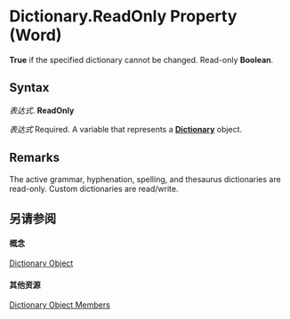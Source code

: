 
# Dictionary.ReadOnly Property (Word)

 **True** if the specified dictionary cannot be changed. Read-only **Boolean**.


## Syntax

 _表达式_. **ReadOnly**

 _表达式_ Required. A variable that represents a **[Dictionary](1946d60c-2abd-9ca9-8d0b-7068e9173bb3.md)** object.


## Remarks

The active grammar, hyphenation, spelling, and thesaurus dictionaries are read-only. Custom dictionaries are read/write.


## 另请参阅


#### 概念


[Dictionary Object](1946d60c-2abd-9ca9-8d0b-7068e9173bb3.md)
#### 其他资源


[Dictionary Object Members](http://msdn.microsoft.com/library/40366ef7-9a5e-19f5-088f-00b36bec68f4%28Office.15%29.aspx)